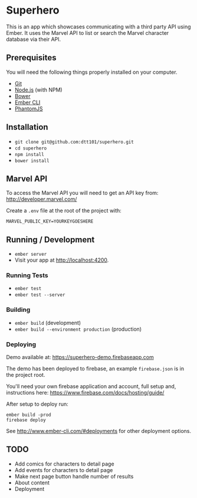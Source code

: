 # Superhero

This is an app which showcases communicating with a third party API using
Ember. It uses the Marvel API to list or search the Marvel character database
via their API.

## Prerequisites

You will need the following things properly installed on your computer.

* [Git](http://git-scm.com/)
* [Node.js](http://nodejs.org/) (with NPM)
* [Bower](http://bower.io/)
* [Ember CLI](http://www.ember-cli.com/)
* [PhantomJS](http://phantomjs.org/)

## Installation

* `git clone git@github.com:dtt101/superhero.git`
* `cd superhero`
* `npm install`
* `bower install`

## Marvel API

To access the Marvel API you will need to get an API key
from: http://developer.marvel.com/

Create a `.env` file at the root of the project with:

```
MARVEL_PUBLIC_KEY=YOURKEYGOESHERE
```

## Running / Development

* `ember server`
* Visit your app at [http://localhost:4200](http://localhost:4200).

### Running Tests

* `ember test`
* `ember test --server`

### Building

* `ember build` (development)
* `ember build --environment production` (production)

### Deploying

Demo available at: https://superhero-demo.firebaseapp.com

The demo has been deployed to firebase, an example ```firebase.json``` is in
the project root.

You'll need your own firebase application and account, full setup and,
instructions here: https://www.firebase.com/docs/hosting/guide/

After setup to deploy run:

```
ember build -prod
firebase deploy
```

See http://www.ember-cli.com/#deployments for other deployment options.

## TODO

 * Add comics for characters to detail page
 * Add events for characters to detail page
 * Make next page button handle number of results
 * About content
 * Deployment
